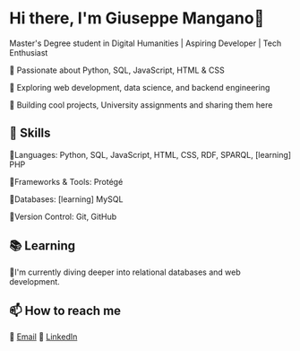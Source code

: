 # Hi there, I'm Giuseppe Mangano👋

Master's Degree student in Digital Humanities | Aspiring Developer | Tech Enthusiast

🔹 Passionate about Python, SQL, JavaScript, HTML & CSS

🔹 Exploring web development, data science, and backend engineering

🔹 Building cool projects, University assignments and sharing them here


## 🚀 Skills

🔹Languages: Python, SQL, JavaScript, HTML, CSS, RDF, SPARQL, [learning] PHP

🔹Frameworks & Tools: Protégé

🔹Databases: [learning] MySQL

🔹Version Control: Git, GitHub


## 📚 Learning

🔹I'm currently diving deeper into relational databases and web development.


## 📫 How to reach me

📧 [Email](mailto:giuseppe.mangano1599@gmail.com)
💼 [LinkedIn](www.linkedin.com/in/giuseppe-mangano-692951241) 
<!--
**giuseppemangano1599/giuseppemangano1599** is a ✨ _special_ ✨ repository because its `README.md` (this file) appears on your GitHub profile.

Here are some ideas to get you started:

- 🔭 I’m currently working on ...
- 🌱 I’m currently learning ...
- 👯 I’m looking to collaborate on ...
- 🤔 I’m looking for help with ...
- 💬 Ask me about ...
- 📫 How to reach me: ...
- 😄 Pronouns: ...
- ⚡ Fun fact: ...
-->
